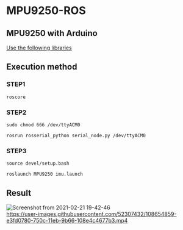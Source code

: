 # MPU9250-ROS

## MPU9250 with Arduino
[Use the following libraries](https://github.com/asukiaaa/MPU9250_asukiaaa)

## Execution method
### STEP1
```
roscore
```
### STEP2
```
sudo chmod 666 /dev/ttyACM0
```
```
rosrun rosserial_python serial_node.py /dev/ttyACM0
```
### STEP3
```
source devel/setup.bash
```
```
roslaunch MPU9250 imu.launch
```
## Result
![Screenshot from 2021-02-21 19-42-46](https://user-images.githubusercontent.com/52307432/108654719-9d0f1200-750c-11eb-9449-3e04c32b6784.png)  
https://user-images.githubusercontent.com/52307432/108654859-e3fd0780-750c-11eb-9b66-108e4c4677b3.mp4

